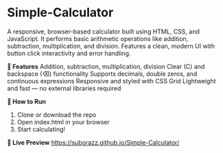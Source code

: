 # Simple-Calculator
A responsive, browser-based calculator built using HTML, CSS, and JavaScript. It performs basic arithmetic operations like addition, subtraction, multiplication, and division. Features a clean, modern UI with button click interactivity and error handling.

**🔧 Features**
Addition, subtraction, multiplication, division
Clear (C) and backspace (⌫) functionality
Supports decimals, double zeros, and continuous expressions
Responsive and styled with CSS Grid
Lightweight and fast — no external libraries required

**🚀 How to Run**
1. Clone or download the repo
2. Open index.html in your browser
3. Start calculating!

**🧪 Live Preview**
https://suborazz.github.io/Simple-Calculator/
